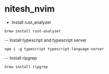 # nitesh_nvim

- Install rust_analyzer
```
brew install rust-analyzer
```

-- Install typescript and typescript server
```
npm i -g typescript typescript-language-server
```

-- Install ripgrep
```
brew install ripgrep
```
